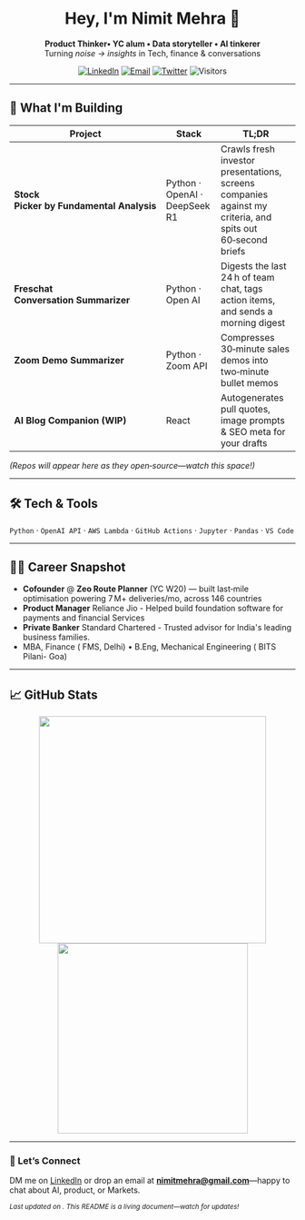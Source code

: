 

<h1 align="center">Hey, I'm Nimit Mehra 👋</h1>

<p align="center">
  <b>Product Thinker• YC alum • Data storyteller • AI tinkerer</b><br/>
  Turning <em>noise → insights</em> in Tech, finance & conversations
</p>

<p align="center">
  <a href="https://www.linkedin.com/in/nimitmehra"><img alt="LinkedIn" src="https://img.shields.io/badge/LinkedIn-nimitmehra-blue?style=for-the-badge&logo=linkedin"></a>
  <a href="nimitmehra@gmail.com"><img alt="Email" src="https://img.shields.io/badge/Email-nimitmehra@gmail.com-red?style=for-the-badge&logo=gmail"></a>
  <a href="https://twitter.com/NimitMehra"><img alt="Twitter" src="https://img.shields.io/badge/Twitter-@NimitMehra-1DA1F2?style=for-the-badge&logo=twitter"></a>
  <img alt="Visitors" src="https://komarev.com/ghpvc/?username=nimitmehra&style=for-the-badge"/>
</p>

---

## 🔭 What I'm Building

| Project | Stack | TL;DR |
|---------|-------|-------|
| **Stock Picker by Fundamental Analysis** | Python  · OpenAI · DeepSeek R1| Crawls fresh investor presentations, screens companies against my criteria, and spits out 60‑second briefs |
| **Freschat Conversation Summarizer** | Python · Open AI | Digests the last 24 h of team chat, tags action items, and sends a morning digest |
| **Zoom Demo Summarizer** | Python · Zoom API | Compresses 30‑minute sales demos into two‑minute bullet memos |
| **AI Blog Companion (WIP)** |React| Autogenerates pull quotes, image prompts & SEO meta for your drafts |

*(Repos will appear here as they open‑source—watch this space!)*

---

## 🛠  Tech & Tools

`Python` · `OpenAI API`  · `AWS Lambda` · `GitHub Actions` · `Jupyter` · `Pandas` · `VS Code`

---

## 👨‍💼 Career Snapshot

- **Cofounder** @ **Zeo Route Planner** (YC W20) — built last‑mile optimisation powering 7 M+ deliveries/mo, across 146 countries
- **Product Manager** Reliance Jio - Helped build foundation software for payments and financial Services
- **Private Banker** Standard Chartered - Trusted advisor for India's leading business families.
- MBA, Finance ( FMS, Delhi) • B.Eng, Mechanical Engineering ( BITS Pilani- Goa)

---


## 📈 GitHub Stats

<p align="center">
  <img src="https://github-readme-stats.vercel.app/api?username=nimitmehra&show_icons=true" width="400"/>
  <img src="https://github-readme-stats.vercel.app/api/top-langs/?username=nimitmehra&layout=compact" width="335"/>
</p>

---

### 🤝 Let’s Connect

DM me on [LinkedIn](https://www.linkedin.com/in/nimitmehra) or drop an email at **nimitmehra@gmail.com**—happy to chat about AI, product, or Markets.

<sub>*Last updated on <!--DATE-->. This README is a living document—watch for updates!*</sub>
